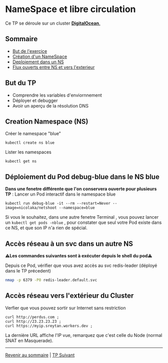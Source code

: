 # NameSpace et libre circulation

Ce TP se déroule sur un cluster <ins>**DigitalOcean**<ins>.

## Sommaire
  * [But de l'exercice](#but)
  * [Création d'un NameSpace](#but)
  * [Deploiement dans un NS](#but)
  * [Flux ouverts entre NS et vers l'exterieur](#but)


## But du TP
* Comprendre les variables d'enviornnement
* Déployer et debugger
* Avoir un aperçu de la résolution DNS

## Creation Namespace (NS)

Créer le namespace "blue" 
```shell
kubectl create ns blue
```

Lister les namespaces
```shell
kubectl get ns
```

## Déploiement du Pod debug-blue dans le  NS blue

**Dans une fenetre différente que l'on conservera ouverte pour plusieurs TP** : 
Lancer un Pod interactif dans le namespace blue

```shell
kubectl run debug-blue -it --rm --restart=Never --image=nicolaka/netshoot --namespace=blue
```

Si vous le souhaitez, dans une autre fenetre Terminal , vous pouvez lancer un `kubectl get pods -nblue` , pour constater que seul votre Pod existe dans ce NS, et que son IP n'a rien de spécial.

## Accès réseau à un svc dans un autre NS

⚠️**Les commandes suivantes sont à exécuter depuis le shell du pod**⚠️

Depuis ce Pod, vérifier que vous avez accès au svc redis-leader (déployé dans le TP précedent)
```bash
nmap -p 6379 -P0 redis-leader.default.svc 
```
## Accès réseau vers l'extérieur du Cluster

Verfier que vous pouvez sortir sur Internet sans restriction
```shell
curl http://perdus.com ;
curl http://23.23.23.23 ; 
curl https://myip.sreytan.workers.dev ;
```

La dernière URL affiche l'IP vue, remarquez que c'est celle du Node (normal SNAT en Masquerade).

---

[Revenir au sommaire](../README.md) | [TP Suivant](./TP06.md)
